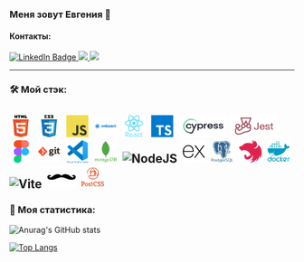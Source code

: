 ### Меня зовут Евгения 👋

#### Контакты:

<a href="https://www.linkedin.com/in/evgeniia-kostyria-9b436225b/">
    <img src="https://img.shields.io/badge/LinkedIn-blue?style=for-the-badge&logo=linkedin&logoColor=white" alt="LinkedIn Badge"/>
</a>
<a href="mailto:evgeniiakostyria@gmail.com">
    <img src="https://img.shields.io/badge/Gmail-white?logo=gmail&logoColor=red&style=for-the-badge">
 </a>
 <a href="https://t.me/EvgeniiaKostyria">
    <img src="https://img.shields.io/badge/Telegram-blue?logo=telegram&logoColor=white&style=for-the-badge">
  </a>

---
### :hammer_and_wrench: Мой стэк:
<img src="https://github.com/devicons/devicon/blob/master/icons/html5/html5-original-wordmark.svg" width="40" height="40" title="HTML5" alt="HTML"/>&nbsp; 
<img src="https://github.com/devicons/devicon/blob/master/icons/css3/css3-original-wordmark.svg" width="40" height="40" title="CSS" alt="CSS"/>&nbsp; 
<img src="https://github.com/devicons/devicon/blob/master/icons/javascript/javascript-original.svg" width="40" height="40" title="JavaScript" alt="JavaScript"/>&nbsp; 
<img src="https://github.com/devicons/devicon/blob/master/icons/webpack/webpack-original-wordmark.svg" width="40" height="40" title="Webpack" alt="Webpack"/>&nbsp; 
<img src="https://github.com/devicons/devicon/blob/master/icons/react/react-original-wordmark.svg" width="40" height="40" title="React" alt="React"/>&nbsp;
<img src="https://github.com/devicons/devicon/blob/master/icons/typescript/typescript-original.svg" width="40" height="40" title="TypeScript" alt="TypeScript"/>&nbsp;
<img src="https://github.com/Ev-Kos/algososh/blob/master/README_static/cypress.png" width="85" height="40" title="Cypress" alt="Cypress"/>
<img src="https://github.com/Ev-Kos/algososh/blob/master/README_static/jest.png" width="85" height="40" title="Jest" alt="Jest"/>
<img src="https://github.com/devicons/devicon/blob/master/icons/figma/figma-original.svg" width="40" height="40" title="Figma" alt="Figma"/>&nbsp;
<img src="https://github.com/devicons/devicon/blob/master/icons/git/git-original-wordmark.svg" width="40" height="40" title="Git" alt="Git"/>&nbsp;
<img src="https://github.com/devicons/devicon/blob/master/icons/vscode/vscode-original-wordmark.svg" width="40" height="40" title="VScode" alt="VScode"/>&nbsp;
<img src="https://github.com/devicons/devicon/blob/master/icons/mongodb/mongodb-plain-wordmark.svg" width="40" height="40" title="MongoDB" alt="MongoDB"/>&nbsp;
<img src="https://www.vectorlogo.zone/logos/nodejs/nodejs-horizontal.svg" width="100" height="40" title="NodeJS" alt="NodeJS"/>&nbsp;
<img src="https://github.com/devicons/devicon/blob/master/icons/express/express-original.svg" title="Express" alt="Express" width="40" height="40"/>&nbsp;
<img src="https://github.com/devicons/devicon/blob/master/icons/postgresql/postgresql-plain-wordmark.svg" title="PostgreSQL" alt="PostgreSQL" width="40" height="40"/>&nbsp;
<img src="https://github.com/devicons/devicon/blob/master/icons/nestjs/nestjs-original.svg" title="NestJS" alt="NestJS" width="40" height="40"/>&nbsp;
<img src="https://github.com/devicons/devicon/blob/master/icons/docker/docker-plain-wordmark.svg" title="Docker" alt="Docker" width="40" height="40"/>&nbsp;
<img src="https://vite.dev/logo.svg" width="40" height="40" title="Vite" alt="Vite"/>&nbsp;
<img src="https://github.com/devicons/devicon/blob/master/icons/handlebars/handlebars-original.svg" width="50" height="40" title="Handlebars" alt="handlebars"/>&nbsp;
<img src="https://github.com/devicons/devicon/blob/master/icons/postcss/postcss-plain-wordmark.svg" width="40" height="40" title="PostCss" alt="PostCss"/>&nbsp;
---
### :pushpin: Моя статистика:
![Anurag's GitHub stats](https://github-readme-stats.vercel.app/api?username=Ev-Kos&show_icons=true&theme=transparent&text_color=434d58)

[![Top Langs](https://github-readme-stats.vercel.app/api/top-langs/?username=Ev-Kos&layout=compact)](https://github.com/anuraghazra/github-readme-stats)












